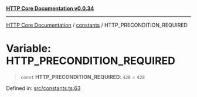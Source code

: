 [**HTTP Core Documentation v0.0.34**](../../README.md)

***

[HTTP Core Documentation](../../modules.md) / [constants](../README.md) / HTTP\_PRECONDITION\_REQUIRED

# Variable: HTTP\_PRECONDITION\_REQUIRED

> `const` **HTTP\_PRECONDITION\_REQUIRED**: `428` = `428`

Defined in: [src/constants.ts:63](https://github.com/stonemjs/http-core/blob/424f80742be298e137f118c0e2e80266a8a78f3c/src/constants.ts#L63)
